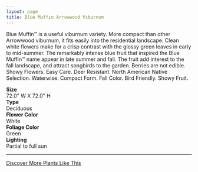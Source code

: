 ```yaml
---
layout: page
title: Blue Muffin Arrowwood Viburnum
---
```


<div class="row">
  <div class="col-md-4">
    <div class="plant-image plant-image-large" style="background-image: url(&quot;https://s3-us-west-1.amazonaws.com/images.plantwithbloom.com/blue_muffin_arrowwood_viburnum.jpg&quot;);"></div>
  </div>
  <div class="col-md-8">
    <div>
      <p>Blue Muffin&#x99; is a useful viburnum variety. More compact than other Arrowwood viburnum, it fits easily into the residential landscape. Clean white flowers make for a crisp contrast with the glossy green leaves in early to mid-summer. The remarkably intense blue fruit that inspired the Blue Muffin&#x99; name appear in late summer and fall. The fruit add interest to the fall landscape, and attract songbirds to the garden. Berries are not edible. Showy Flowers. Easy Care. Deer Resistant. North American Native Selection. Waterwise. Compact Form. Fall Color. Bird Friendly. Showy Fruit.</p>
      <div class="row">
        <div class="col-md-3">
          <strong>Size</strong>
        </div>
        <div class="col-md-9">72.0" W X 72.0" H</div>
      </div>
      <div class="row">
        <div class="col-md-3">
          <strong>Type</strong>
        </div>
        <div class="col-md-9">Deciduous </div>
      </div>
      <div class="row">
        <div class="col-md-3">
          <strong>Flower Color</strong>
        </div>
        <div class="col-md-9">White</div>
      </div>
      <div class="row">
        <div class="col-md-3">
          <strong>Foliage Color</strong>
        </div>
        <div class="col-md-9">Green</div>
      </div>
      <div class="row">
        <div class="col-md-3">
          <strong>Lighting</strong>
        </div>
        <div class="col-md-9">Partial to full sun</div>
      </div>
    </div>
    <hr/>
    <a class="btn btn-default" href="http://app.plantwithbloom.com/search">Discover More Plants Like This</a>
  </div>
</div>